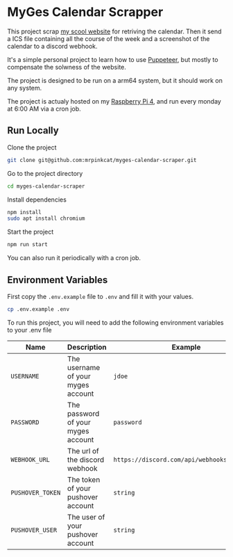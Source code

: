 
# MyGes Calendar Scrapper

This project scrap [my scool website](https://myges.fr) for retriving the calendar. Then it send a ICS file containing all the course of the week and a screenshot of the calendar to a discord webhook.

It's a simple personal project to learn how to use [Puppeteer](https://github.com/puppeteer/puppeteer), but mostly to compensate the solwness of the website.

The project is designed to be run on a arm64 system, but it should work on any system.

The project is actualy hosted on my [Raspberry Pi 4](https://www.raspberrypi.org/products/raspberry-pi-4-model-b/), and run every monday at 6:00 AM via a cron job.

## Run Locally

Clone the project

```bash
git clone git@github.com:mrpinkcat/myges-calendar-scraper.git
```

Go to the project directory

```bash
cd myges-calendar-scraper
```

Install dependencies

```bash
npm install
sudo apt install chromium
```

Start the project

```bash
npm run start
```

You can also run it periodically with a cron job.

## Environment Variables

First copy the `.env.example` file to `.env` and fill it with your values.

```bash
cp .env.example .env
```

To run this project, you will need to add the following environment variables to your .env file

| Name | Description | Example |
| --- | --- | --- |
| `USERNAME` | The username of your myges account | `jdoe` |
| `PASSWORD` | The password of your myges account | `password` |
| `WEBHOOK_URL` | The url of the discord webhook | `https://discord.com/api/webhooks/id/token` |
| `PUSHOVER_TOKEN` | The token of your pushover account | `string` |
| `PUSHOVER_USER` | The user of your pushover account | `string` |
